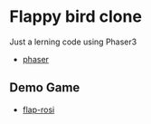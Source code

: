 # Flappy bird clone

Just a lerning code using Phaser3

- [phaser](https://phaser.io/)

## Demo Game

- [flap-rosi](https://flap-rosi.surge.sh/)